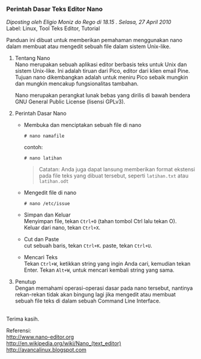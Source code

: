 ### **Perintah Dasar Teks Editor Nano**
_Diposting oleh Eligio Moniz do Rego di 18.15 . Selasa, 27 April 2010_
<br>
Label: Linux, Tool Teks Editor, Tutorial

Panduan ini dibuat untuk memberikan pemahaman menggunakan nano dalam membuat atau mengedit sebuah file dalam sistem Unix-like.

1. Tentang Nano
    <br>
    Nano merupakan sebuah aplikasi editor berbasis teks untuk Unix dan sistem Unix-like. Ini adalah tiruan dari Pico, editor dari klien email Pine. Tujuan nano dikembangkan adalah untuk meniru Pico sebaik mungkin dan mungkin mencakup fungsionalitas tambahan.

    Nano merupakan perangkat lunak bebas yang dirilis di bawah bendera GNU General Public License (lisensi GPLv3).

2. Perintah Dasar Nano
    <br>
    * Membuka dan menciptakan sebuah file di nano
        ```
        # nano namafile
        ```
        contoh:
        ```
        # nano latihan
        ```
        > Catatan:
        > Anda juga dapat lansung memberikan format ekstensi pada file teks yang dibuat tersebut, seperti `latihan.txt` atau `latihan.odt`

    * Mengedit file di nano
        ```
        # nano /etc/issue
        ```

    * Simpan dan Keluar
        <br>
        Menyimpan file, tekan `Ctrl+O` (tahan tombol Ctrl lalu tekan O).
        <br>
        Keluar dari nano, tekan `Ctrl+X`.

    * Cut dan Paste
        <br>
        cut sebuah baris, tekan `Ctrl+K`.
        paste, tekan `Ctrl+U`.

    * Mencari Teks
        <br>
        Tekan `Ctrl+W`, ketikkan string yang ingin Anda cari, kemudian tekan Enter.
        Tekan `Alt+W`, untuk mencari kembali string yang sama.

3. Penutup
    <br>
    Dengan memahami operasi-operasi dasar pada nano tersebut, nantinya rekan-rekan tidak akan bingung lagi jika mengedit atau membuat sebuah file teks di dalam sebuah Command Line Interface.

<br>
Terima kasih.

Referensi:
<br>
<http://www.nano-editor.org>
<br>
<http://en.wikipedia.org/wiki/Nano_(text_editor)>
<br>
<http://avancalinux.blogspot.com>